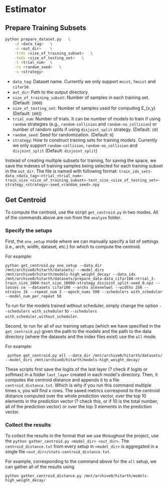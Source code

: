 # Estimator

## Prepare Training Subsets

```bash
python prepare_dataset.py   \
    -d <data_tag>   \
    -o <out_dir>    \
    -trds <size_of_training_subset>   \
    -teds <size_of_testing_set>   \
    -t <trial_num>  \
    -rs <random_seed>   \
    -s <strategy>
```

- `data_tag`: Dataset name. Currently we only support `mnist`, `fmnist` and `cifar10`.
- `out_dir`: Path to the output directory.
- `size_of_training_subset`: Number of samples in each training set. (Default: `1000`)
- `size_of_testing_set`: Number of samples used for computing E_(x,y) (Default: `100`))
- `trial_num`: Number of trials. It can be number of models to train if using `random` strategies (e.g., `random-collision` and `random-no_collision`) or number of random splits if using `disjoint_split` strategy. (Default: `10`)
- `random_seed`: Seed for randomization. (Default: `0`)
- `strategy`: How to construct training sets for training models. Currently we only support `random-collision`, `random-no_collision` and `disjoint_split` (Default: `disjoint_split`) 

Instead of creating multiple subsets for training, for saving the space, we save the indexes of training samples being selected for each training subset in the `out_dir`. The file is named with following format: `train_idx_sets-data_<data_tag>-ntrial_<trial_num>-train_size_<size_of_training_subset>-test_size_<size_of_testing_set>-strategy_<strategy>-seed_<random_seed>.npy`


## Get Centroid

To compute the centroid, use the script `get_centroid.py` in two modes. All of the commands above are run from the `analyze` folder.


### Specify the setups

First, the `one_setup` mode where we can manually specify a list of settings (i.e., arch, width, dataset, etc.) for which to compute the centroid.

For example:
```
python get_centroid.py one_setup --data_dir /mnt/archive0/hitarth/datasets/ --model_dirs /mnt/archive0/hitarth/models-high_weight_decay/ --data_idx /mnt/archive0/hitarth/datasets/prepare_data-data_cifar100-ntrial_3-train_size_1000-test_size_10000-strategy_disjoint_split-seed_0.npz --losses ce --datasets cifar100 --archs alexnetwol --widths 256 --ntrains 1k --repeat_num 3 --epoch_nums 500 --schedulers with_scheduler --model_num_per_repeat 50
```
To run for the models trained without scheduler, simply change the option `--schedulers with_scheduler` to `--schedulers with_scheduler,without_scheduler`.

Second, to run for all of our training setups (which we have specified in the `get_centroid.py`) given the path to the models and the path to the data directory (where the datasets and the index files exist) use the `all` mode.

For example:
```
 python get_centroid.py all --data_dir /mnt/archive0/hitarth/datasets/ --model_dirs /mnt/archive0/hitarth/models-high_weight_decay/
```

These scripts first save the logits of the last layer (? check if logits or softmax) in a folder `last_layer` created in each model's directory. Then, it computes the centroid distance and appends it to a file `centroid_distance.txt`. Which is why if you run this command multiple times x, you will find x rows.
The saved metrics correspond to the centroid distance computed over the whole prediction vector, over the top 10 elements in the prediction vector (? check this, or if 10 is the total number, all of the prediction vector) or over the top 3 elements in the prediction vector.

### Collect the results

To collect the results in the format that we use throughout the project, use the `python gather_centroid.py <model_dir> <out_dir>`.
The `centroid_distance.txt` from every setup in `<model_dir>` is aggregated in a single file
`<out_dir>/stats-centroid_distance.txt`.

For example, corresponding to the command above for the `all` setup, we can gather all of the results using
```
python gather_centroid_distance.py /mnt/archive0/hitarth/models-high_weight_decay/
```


